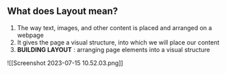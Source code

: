 
## What does Layout mean?
1. The way text, images, and other content is placed and arranged on a webpage
2. It gives the page a visual structure, into which we will place our content
3. **BUILDING LAYOUT** : arranging page elements into a visual structure

![[Screenshot 2023-07-15 10.52.03.png]]